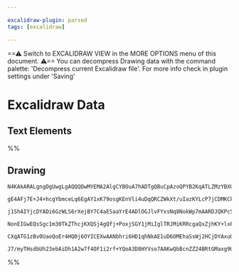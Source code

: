 ```yaml
---

excalidraw-plugin: parsed
tags: [excalidraw]

---
```

==⚠  Switch to EXCALIDRAW VIEW in the MORE OPTIONS menu of this document. ⚠== You can decompress Drawing data with the command palette: 'Decompress current Excalidraw file'. For more info check in plugin settings under 'Saving'


# Excalidraw Data

## Text Elements
%%
## Drawing
```compressed-json
N4KAkARALgngDgUwgLgAQQQDwMYEMA2AlgCYBOuA7hADTgQBuCpAzoQPYB2KqATLZMzYBXUtiRoIACyhQ4zZAHoFAc0JRJQgEYA6bGwC2CgF7N6hbEcK4OCtptbErHALRY8RMpWdx8Q1TdIEfARcZgRmBShcZQUebQBGAGZtHho6IIR9BA4oZm4AbXAwUDBSiBJuCH14+IBhfU0AR3iANigAGVqAdlIWgFYjLpgOfTTSyFhESsJ9aKR+MsxueL64

gE4AFj7E+J4+hcgYbmceLq6EgAY1xK79osgKEnVli4uDqQRCZWkXt/uIazKYLcP7jCDMKCkNgAawQtTY+DYpEqkOszDguECOTGZU0uGw0OUUKEHGI8MRyIkqI46Mx2SgOMgADNCPh8ABlWDAiSCDyM8GQmEIADqT0k3D4/whUNhnJg3PQvIq72J3w44TyaHi7zYGOwaiOWte7yJwjgAEliJrUPkALrvJnkLKW7gcIRs96EUlYSq4C784mk9XMa1u

j1ShAIYjcDYADi6GzWLS6rXejBY7C4aESaaYrE4ADlOGJlvFYxsNq8NokWp7mAARDJQKPcSFCBDvTTCUkAUWCWRyofd+HeQjgxFwzejWtuLQusbWXRaOwu2v+RA40Ndw/eiIJLbQTIIYXeEMnQmtEEQpK9yn5LOCLrQYZHUvc4ht9zAa/G3/u9v+bAoTgbc2SKABfcAAMgXA4DgTlJw/EoJkkTIPwgIhvgZBYGEIBAKAAIXxQlAzJBEkUqABiJka

NonEIGwEQsSgc1m30TkZThcjKXQSj4gQfj+PoxjSGY1jMiIglTRJMiKRRcgaQxZjhKY+lxP0AAxVkOS5dClWjHCRLEtiOKFUViGeNBJTKIy1JMwVZV0yp9JU0S7MyAAlYQ1Q1ZZDNUnJ1IAeT1A1fn8tzArYjTOCgDTcH0VlDVQO4bICljoti9lCCMD8eFBSBbKizIABUsCgABBTCs3QYImWwooGPS9SENISrRLYChUNwadUBfCLjMyHtSQqjqup

CXqATG1zBv0UaoQoEr4HQ0j6OYICEXwAANbhri6HD1qhNkAE1uD6OMEhaSsWj2HCjDYAxuGQyB6AIdtlgggb3P0LyZODS9VpwokSGy3KJQKiBgeITkEBAtBUsgKGAFk2GIBBhtwTRgl6o98BPRqofJCi0GeiACIRSbSGUPEAAoeHifbeAZ6gmcZi5tD6ABKfkPIQZR3UxSoqdpnhEjeXgxZZ0XxfZrmIE+xqiqgUzYRCqBMyHcMykdBKEF571SFv

J7/myTHsdbUh23ebAiDh1A2w7f4OF1i2rf+YQoA3D8HYVso7AAKwQbBcnZZ24BRtGMaxg9UFx/GynxdXGBKh78GNsFJj0jJg8zflGIhAwlqmZ8d3XNh9xx49HbBR0DHZbP1c4bg4+rsp8FCSqc+T1PQPwCDwHA/gIAfcInsg8CgA
```
%%
